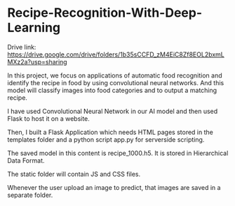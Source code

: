 # Recipe-Recognition-With-Deep-Learning
Drive link: https://drive.google.com/drive/folders/1b35sCCFD_zM4EiC8Zf8EOL2bxmLMXz2a?usp=sharing

In this project, we focus on applications of automatic food recognition and identify the recipe in food by using convolutional neural networks. And this model will classify images into food categories and to output a matching recipe.

I have used Convolutional Neural Network in our AI model and then used Flask to host it on a website.

Then, I built a Flask Application which needs HTML pages stored in the templates folder and a python script app.py for serverside scripting.

The saved model in this content is recipe_1000.h5. It is stored in Hierarchical Data Format.

The static folder will contain JS and CSS files.

Whenever the user upload an image to predict, that images are saved in a separate folder.
